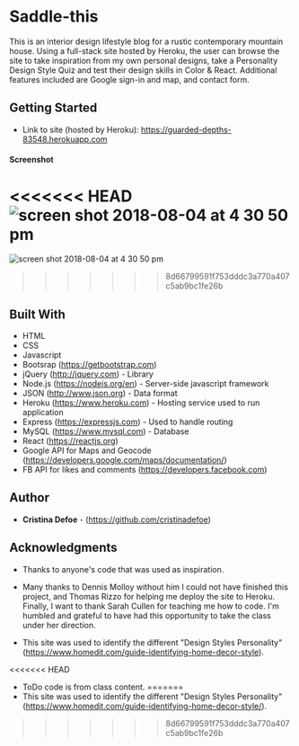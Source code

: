 # Saddle-this

This is an interior design lifestyle blog for a rustic contemporary mountain house. Using a full-stack site hosted by Heroku, the user can browse the site to take inspiration from my own personal designs, take a Personality Design Style Quiz and test their design skills in Color & React. Additional features included are Google sign-in and map, and contact form.

## Getting Started

* Link to site (hosted by Heroku): https://guarded-depths-83548.herokuapp.com

#### Screenshot

<<<<<<< HEAD
![screen shot 2018-08-04 at 4 30 50 pm](https://user-images.githubusercontent.com/35505038/43680959-d715fb8c-9803-11e8-9ace-7141d29a2f1c.png)
=======
![screen shot 2018-08-04 at 4 30 50 pm](https://user-images.githubusercontent.com/35505038/43680961-ef4107e2-9803-11e8-8313-0e132c02ab4f.png)
>>>>>>> 8d66799591f753dddc3a770a407c5ab9bc1fe26b

## Built With

* HTML
* CSS
* Javascript 
* Bootsrap (https://getbootstrap.com)
* jQuery (http://jquery.com) - Library
* Node.js (https://nodejs.org/en) - Server-side javascript framework
* JSON (http://www.json.org) - Data format 
* Heroku (https://www.heroku.com) - Hosting service used to run application
* Express (https://expressjs.com) - Used to handle routing
* MySQL (https://www.mysql.com) - Database
* React (https://reactjs.org)
* Google API for Maps and Geocode (https://developers.google.com/maps/documentation/)
* FB API for likes and comments (https://developers.facebook.com)

## Author

* **Cristina Defoe** - (https://github.com/cristinadefoe)

## Acknowledgments

* Thanks to anyone's code that was used as inspiration.

* Many thanks to Dennis Molloy without him I could not have finished this project, and Thomas Rizzo for helping me deploy the site to Heroku. Finally, I want to thank Sarah Cullen for teaching me how to code. I'm humbled and grateful to have had this opportunity to take the class under her direction. 

* This site was used to identify the different "Design Styles Personality" (https://www.homedit.com/guide-identifying-home-decor-style).

<<<<<<< HEAD
* ToDo code is from class content.
=======
* This site was used to identify the different "Design Styles Personality" (https://www.homedit.com/guide-identifying-home-decor-style/).
>>>>>>> 8d66799591f753dddc3a770a407c5ab9bc1fe26b
